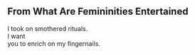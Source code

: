 From What Are Femininities Entertained
--------------------------------------
I took on smothered rituals.  
I want  
you to enrich on my fingernails.  
